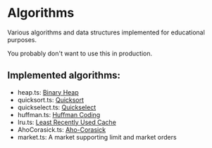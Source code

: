 # Algorithms

Various algorithms and data structures implemented for educational purposes.

You probably don't want to use this in production.

## Implemented algorithms:

- heap.ts: [Binary Heap](https://en.wikipedia.org/wiki/Binary_heap)
- quicksort.ts: [Quicksort](https://en.wikipedia.org/wiki/Quicksort)
- quickselect.ts: [Quickselect](https://en.wikipedia.org/wiki/Quickselect)
- huffman.ts: [Huffman Coding](https://en.wikipedia.org/wiki/Huffman_coding)
- lru.ts: [Least Recently Used Cache](https://www.geeksforgeeks.org/lru-cache-implementation/)
- AhoCorasick.ts: [Aho-Corasick](https://en.wikipedia.org/wiki/Aho%E2%80%93Corasick_algorithm)
- market.ts: A market supporting limit and market orders
